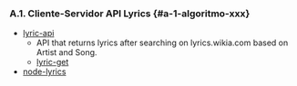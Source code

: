 ### A.1. Cliente-Servidor API Lyrics {#a-1-algoritmo-xxx}

* [lyric-api](https://github.com/rhnvrm/lyric-api)
    - API that returns lyrics after searching on lyrics.wikia.com based on Artist and Song.
    - [lyric-get](https://github.com/rhnvrm/lyric-api/tree/master/lyric-get)
* [node-lyrics](https://www.npmjs.com/package/node-lyrics)

